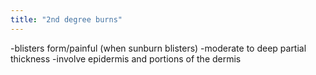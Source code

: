 ```yaml
---
title: "2nd degree burns"
---
```

-blisters form/painful (when sunburn blisters)
-moderate to deep partial thickness
-involve epidermis and portions of the dermis

